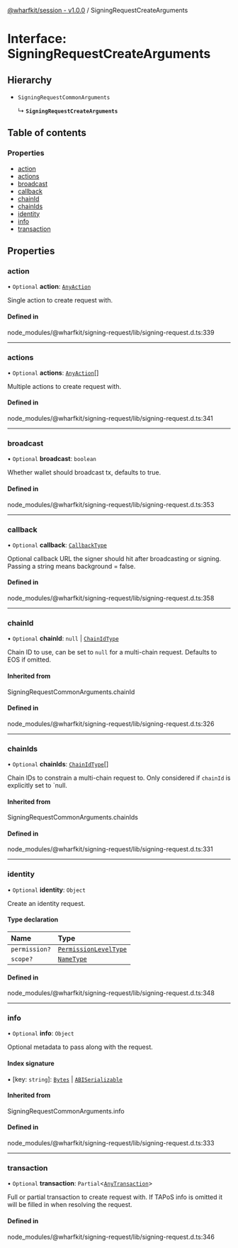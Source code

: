 [@wharfkit/session - v1.0.0](/docs/testREADME.md) / SigningRequestCreateArguments

# Interface: SigningRequestCreateArguments

## Hierarchy

- `SigningRequestCommonArguments`

  ↳ **`SigningRequestCreateArguments`**

## Table of contents

### Properties

- [action](/docs/testinterfaces/SigningRequestCreateArguments.md#action)
- [actions](/docs/testinterfaces/SigningRequestCreateArguments.md#actions)
- [broadcast](/docs/testinterfaces/SigningRequestCreateArguments.md#broadcast)
- [callback](/docs/testinterfaces/SigningRequestCreateArguments.md#callback)
- [chainId](/docs/testinterfaces/SigningRequestCreateArguments.md#chainid)
- [chainIds](/docs/testinterfaces/SigningRequestCreateArguments.md#chainids)
- [identity](/docs/testinterfaces/SigningRequestCreateArguments.md#identity)
- [info](/docs/testinterfaces/SigningRequestCreateArguments.md#info)
- [transaction](/docs/testinterfaces/SigningRequestCreateArguments.md#transaction)

## Properties

### action

• `Optional` **action**: [`AnyAction`](/docs/testinterfaces/AnyAction.md)

Single action to create request with.

#### Defined in

node_modules/@wharfkit/signing-request/lib/signing-request.d.ts:339

___

### actions

• `Optional` **actions**: [`AnyAction`](/docs/testinterfaces/AnyAction.md)[]

Multiple actions to create request with.

#### Defined in

node_modules/@wharfkit/signing-request/lib/signing-request.d.ts:341

___

### broadcast

• `Optional` **broadcast**: `boolean`

Whether wallet should broadcast tx, defaults to true.

#### Defined in

node_modules/@wharfkit/signing-request/lib/signing-request.d.ts:353

___

### callback

• `Optional` **callback**: [`CallbackType`](/docs/testREADME.md#callbacktype)

Optional callback URL the signer should hit after
broadcasting or signing. Passing a string means background = false.

#### Defined in

node_modules/@wharfkit/signing-request/lib/signing-request.d.ts:358

___

### chainId

• `Optional` **chainId**: ``null`` \| [`ChainIdType`](/docs/testREADME.md#chainidtype)

Chain ID to use, can be set to `null` for a multi-chain request.
Defaults to EOS if omitted.

#### Inherited from

SigningRequestCommonArguments.chainId

#### Defined in

node_modules/@wharfkit/signing-request/lib/signing-request.d.ts:326

___

### chainIds

• `Optional` **chainIds**: [`ChainIdType`](/docs/testREADME.md#chainidtype)[]

Chain IDs to constrain a multi-chain request to.
Only considered if `chainId` is explicitly set to `null.

#### Inherited from

SigningRequestCommonArguments.chainIds

#### Defined in

node_modules/@wharfkit/signing-request/lib/signing-request.d.ts:331

___

### identity

• `Optional` **identity**: `Object`

Create an identity request.

#### Type declaration

| Name | Type |
| :------ | :------ |
| `permission?` | [`PermissionLevelType`](/docs/testREADME.md#permissionleveltype) |
| `scope?` | [`NameType`](/docs/testREADME.md#nametype) |

#### Defined in

node_modules/@wharfkit/signing-request/lib/signing-request.d.ts:348

___

### info

• `Optional` **info**: `Object`

Optional metadata to pass along with the request.

#### Index signature

▪ [key: `string`]: [`Bytes`](/docs/testclasses/Bytes.md) \| [`ABISerializable`](/docs/testREADME.md#abiserializable)

#### Inherited from

SigningRequestCommonArguments.info

#### Defined in

node_modules/@wharfkit/signing-request/lib/signing-request.d.ts:333

___

### transaction

• `Optional` **transaction**: `Partial`<[`AnyTransaction`](/docs/testinterfaces/AnyTransaction.md)\>

Full or partial transaction to create request with.
If TAPoS info is omitted it will be filled in when resolving the request.

#### Defined in

node_modules/@wharfkit/signing-request/lib/signing-request.d.ts:346

